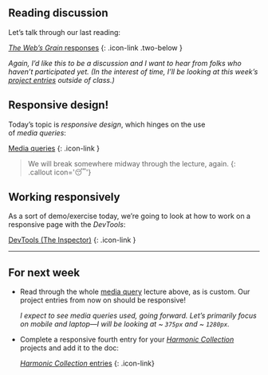 ---
---



## Reading discussion

Let’s talk through our last reading:

[*The Web’s Grain* responses](https://docs.google.com/document/d/1Pn5Hcw9hXk6U6rb6ccFG1ROD6i-EfcSXlm8PX6Kcm9M/edit)
{: .icon-link .two-below }

*Again, I’d like this to be a discussion and I want to hear from folks who haven’t participated yet. (In the interest of time, I’ll be looking at this week’s [project entries](https://docs.google.com/spreadsheets/d/1vXYVnicRUHnczxPCSaqsmmflynnwP22zhES5jFMPKpw/) outside of class.)*



## Responsive design!

Today’s topic is *responsive design*, which hinges on the use of *media queries*:

[Media queries](/topic/responsive)
{: .icon-link }



> We will break somewhere midway through the lecture, again.
{: .callout icon='😴'}



## Working responsively

As a sort of demo/exercise today, we’re going to look at how to work on a responsive page with the *DevTools*:

[DevTools (The Inspector)](/topic/inspector)
{: .icon-link }




------------



## For next week

- Read through the whole [media query](/topic/responsive) lecture above, as is custom. Our project entries from now on should be responsive!

  *I expect to see media queries used, going forward. Let’s primarily focus on mobile and laptop—I will be looking at ~ `375px` and ~ `1280px`.*

- Complete a responsive fourth entry for your [*Harmonic Collection*](/project/harmonic) projects and add it to the doc:

  [*Harmonic Collection* entries](https://docs.google.com/spreadsheets/d/1vXYVnicRUHnczxPCSaqsmmflynnwP22zhES5jFMPKpw/)
  {: .icon-link}

